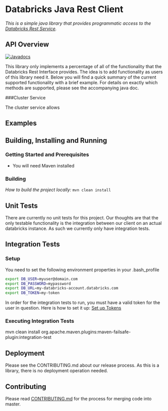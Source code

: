# Databricks Java Rest Client

_This is a simple java library that provides programmatic access to the [Databricks Rest Service](https://docs.databricks.com/api/latest/index.html)._


## API Overview

[![Javadocs](http://www.javadoc.io/badge/com.edmunds.databricks/databricks-rest-client.svg)](http://www.javadoc.io/doc/com.edmunds.databricks/databricks-rest-client)

This library only implements a percentage of all of the functionality that the Databricks Rest Interface provides.
The idea is to add functionality as users of this library need it. Below you will find a quick summary of 
the current supported functionality with a brief example. For details on exactly which methods are supported,
please see the accompanying java doc.

###Cluster Service

The cluster service allows 

## Examples

## Building, Installing and Running

### Getting Started and Prerequisites

- You will need Maven installed

### Building

*How to build the project locally:*
```mvn clean install```


## Unit Tests

There are currently no unit tests for this project. Our thoughts are that the only testable
functionality is the integration between our client on an actual databricks instance.
As such we currently only have integration tests.


## Integration Tests
### Setup
You need to set the following environment properties in your .bash_profile
```bash
export DB_USER=myuser@domain.com
export DB_PASSWORD=mypassword
export DB_URL=my-databricks-account.databricks.com
export DB_TOKEN=my-token
```

In order for the integration tests to run, you must
have a valid token for the user in question.
Here is how to set it up: [Set up Tokens](https://docs.databricks.com/api/latest/authentication.html)

### Executing Integration Tests
mvn clean install org.apache.maven.plugins:maven-failsafe-plugin:integration-test

## Deployment

Please see the CONTRIBUTING.md about our release process.
As this is a library, there is no deployment operation needed.

## Contributing

Please read [CONTRIBUTING.md](CONTRIBUTING.md) for the process for merging code into master.
